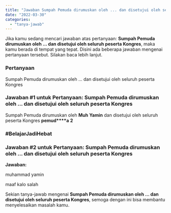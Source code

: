 ```yaml
---
title: "Jawaban Sumpah Pemuda dirumuskan oleh ... dan disetujui oleh seluruh peserta Kongres"
date: "2022-03-30"
categories: 
  - "tanya-jawab"
---
```


Jika kamu sedang mencari jawaban atas pertanyaan: **Sumpah Pemuda dirumuskan oleh ... dan disetujui oleh seluruh peserta Kongres**, maka kamu berada di tempat yang tepat. Disini ada beberapa jawaban mengenai pertanyaan tersebut. Silakan baca lebih lanjut.

### Pertanyaan

Sumpah Pemuda dirumuskan oleh ... dan disetujui oleh seluruh peserta Kongres

### Jawaban #1 untuk Pertanyaan: Sumpah Pemuda dirumuskan oleh ... dan disetujui oleh seluruh peserta Kongres

Sumpah Pemuda dirumuskan oleh **M****u****h** **Y****a****m****i****n** dan disetujui oleh seluruh peserta Kongres **p****e****m****u****d****a** **2**

### #BelajarJadiHebat

### Jawaban #2 untuk Pertanyaan: Sumpah Pemuda dirumuskan oleh ... dan disetujui oleh seluruh peserta Kongres

**Jawaban:**

muhammad yamin

maaf kalo salah

Sekian tanya-jawab mengenai **Sumpah Pemuda dirumuskan oleh ... dan disetujui oleh seluruh peserta Kongres**, semoga dengan ini bisa membantu menyelesaikan masalah kamu.
